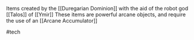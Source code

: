 Items created by the [[Duregarian Dominion]] with the aid of the robot god [[Talos]] of [[Ymir]]
These items are powerful arcane objects, and require the use of an [[Arcane Accumulator]]

#tech 